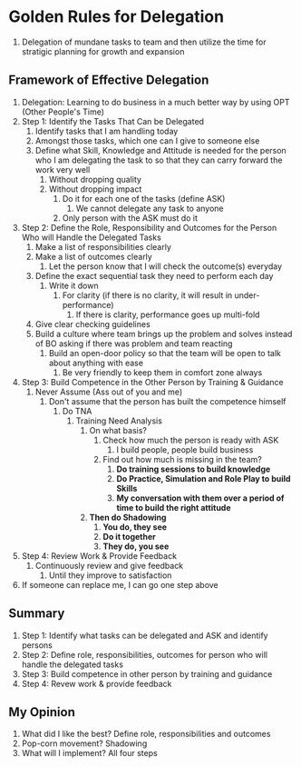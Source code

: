 # Golden Rules for Delegation #
1. Delegation of mundane tasks to team and then utilize the time for stratigic planning for growth and expansion

## Framework of Effective Delegation ##
1. Delegation: Learning to do business in a much better way by using OPT (Other People's Time)
2. Step 1: Identify the Tasks That Can be Delegated
	1. Identify tasks that I am handling today
	2. Amongst those tasks, which one can I give to someone else
	3. Define what Skill, Knowledge and Attitude is needed for the person who I am delegating the task to so that they can carry forward the work very well
		1. Without dropping quality
		2. Without dropping impact
			1. Do it for each one of the tasks (define ASK)
				1. We cannot delegate any task to anyone
			2. Only person with the ASK must do it
3. Step 2: Define the Role, Responsibility and Outcomes for the Person Who will Handle the Delegated Tasks
	1. Make a list of responsibilities clearly
	2. Make a list of outcomes clearly
		1. Let the person know that I will check the outcome(s) everyday
	3. Define the exact sequential task they need to perform each day
		1. Write it down
			1. For clarity (if there is no clarity, it will result in under-performance)
				1. If there is clarity, performance goes up multi-fold
	4. Give clear checking guidelines
	5. Build a culture where team brings up the problem and solves instead of BO asking if there was problem and team reacting
		1. Build an open-door policy so that the team will be open to talk about anything with ease
			1. Be very friendly to keep them in comfort zone always
4. Step 3: Build Competence in the Other Person by Training & Guidance
	1. Never Assume (Ass out of you and me)
		1. Don't assume that the person has built the competence himself
			1. Do TNA
				1. Training Need Analysis
					1. On what basis?
						1. Check how much the person is ready with ASK
							1. I build people, people build business
						2. Find out how much is missing in the team?
							1. **Do training sessions to build knowledge**
							2. **Do Practice, Simulation and Role Play to build Skills**
							3. **My conversation with them over a period of time to build the right attitude**
					2. **Then do Shadowing**
						1. **You do, they see**
						2. **Do it together**
						3. **They do, you see**
5. Step 4: Review Work & Provide Feedback
	1. Continuously review and give feedback
		1. Until they improve to satisfaction
6. If someone can replace me, I can go one step above

## Summary ##
1. Step 1: Identify what tasks can be delegated and ASK and identify persons
2. Step 2: Define role, responsibilities, outcomes for person who will handle the delegated tasks
3. Step 3: Build competence in other person by training and guidance
4. Step 4: Revew work & provide feedback

## My Opinion ##
1. What did I like the best? Define role, responsibilities and outcomes
2. Pop-corn movement? Shadowing
3. What will I implement? All four steps